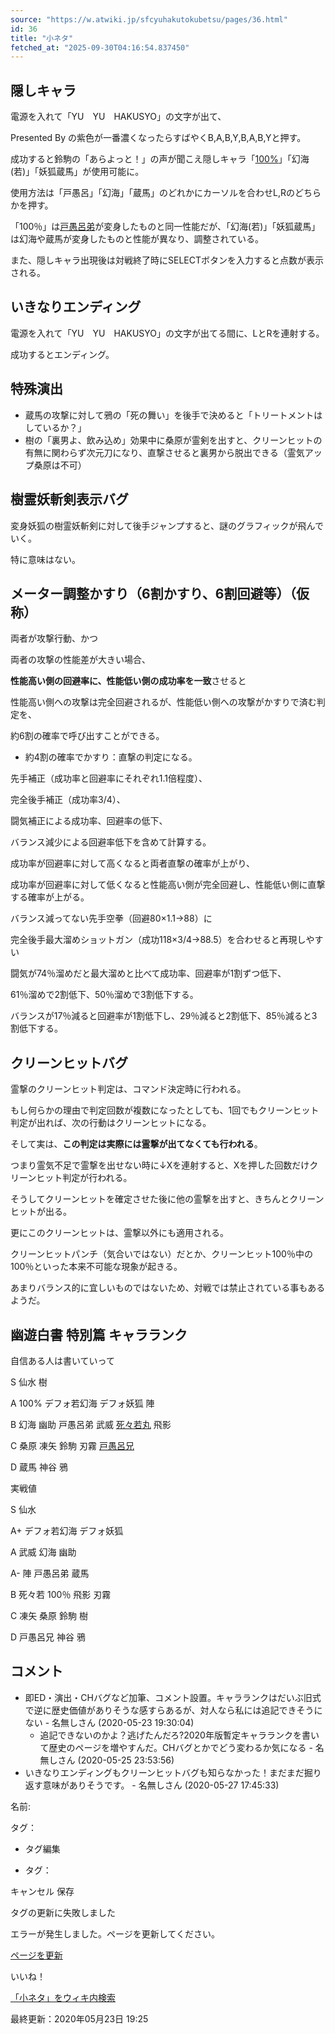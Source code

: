 ```yaml
---
source: "https://w.atwiki.jp/sfcyuhakutokubetsu/pages/36.html"
id: 36
title: "小ネタ"
fetched_at: "2025-09-30T04:16:54.837450"
---
```


## 隠しキャラ

電源を入れて「YU　YU　HAKUSYO」の文字が出て、
  
Presented By の紫色が一番濃くなったらすばやくB,A,B,Y,B,A,B,Yと押す。
  
成功すると鈴駒の「あらよっと！」の声が聞こえ隠しキャラ「[100%](https://w.atwiki.jp//w.atwiki.jp/sfcyuhakutokubetsu/pages/31.html "100% (2570d)")」「幻海(若)」「妖狐蔵馬」が使用可能に。
  
使用方法は「戸愚呂」「幻海」「蔵馬」のどれかにカーソルを合わせL,Rのどちらかを押す。
  
「100％」は[戸愚呂弟](https://w.atwiki.jp//w.atwiki.jp/sfcyuhakutokubetsu/pages/30.html "戸愚呂弟 (127d)")が変身したものと同一性能だが、「幻海(若)」「妖狐蔵馬」は幻海や蔵馬が変身したものと性能が異なり、調整されている。

  

また、隠しキャラ出現後は対戦終了時にSELECTボタンを入力すると点数が表示される。

## いきなりエンディング

電源を入れて「YU　YU　HAKUSYO」の文字が出てる間に、LとRを連射する。
  
成功するとエンディング。

## 特殊演出

* 蔵馬の攻撃に対して鴉の「死の舞い」を後手で決めると「トリートメントはしているか？」
* 樹の「裏男よ、飲み込め」効果中に桑原が霊剣を出すと、クリーンヒットの有無に関わらず次元刀になり、直撃させると裏男から脱出できる（霊気アップ桑原は不可）

## 樹霊妖斬剣表示バグ

変身妖狐の樹霊妖斬剣に対して後手ジャンプすると、謎のグラフィックが飛んでいく。
  
特に意味はない。

## メーター調整かすり（6割かすり、6割回避等）（仮称）

両者が攻撃行動、かつ
  
両者の攻撃の性能差が大きい場合、
  
**性能高い側の回避率に、性能低い側の成功率を一致**させると
  
性能高い側への攻撃は完全回避されるが、性能低い側への攻撃がかすりで済む判定を、
  
約6割の確率で呼び出すことができる。

* 約4割の確率でかすり：直撃の判定になる。

  

先手補正（成功率と回避率にそれぞれ1.1倍程度）、
  
完全後手補正（成功率3/4）、
  
闘気補正による成功率、回避率の低下、
  
バランス減少による回避率低下を含めて計算する。
  
成功率が回避率に対して高くなると両者直撃の確率が上がり、
  
成功率が回避率に対して低くなると性能高い側が完全回避し、性能低い側に直撃する確率が上がる。

  

バランス減ってない先手空拳（回避80×1.1→88）に
  
完全後手最大溜めショットガン（成功118×3/4→88.5）を合わせると再現しやすい
  
闘気が74％溜めだと最大溜めと比べて成功率、回避率が1割ずつ低下、
  
61％溜めで2割低下、50％溜めで3割低下する。
  
バランスが17％減ると回避率が1割低下し、29％減ると2割低下、85％減ると3割低下する。

## クリーンヒットバグ

霊撃のクリーンヒット判定は、コマンド決定時に行われる。
  
もし何らかの理由で判定回数が複数になったとしても、1回でもクリーンヒット判定が出れば、次の行動はクリーンヒットになる。

  

そして実は、**この判定は実際には霊撃が出てなくても行われる**。
  
つまり霊気不足で霊撃を出せない時に↓Xを連射すると、Xを押した回数だけクリーンヒット判定が行われる。
  
そうしてクリーンヒットを確定させた後に他の霊撃を出すと、きちんとクリーンヒットが出る。

  

更にこのクリーンヒットは、霊撃以外にも適用される。
  
クリーンヒットパンチ（気合いではない）だとか、クリーンヒット100％中の100％といった本来不可能な現象が起きる。

  

あまりバランス的に宜しいものではないため、対戦では禁止されている事もあるようだ。

## 幽遊白書 特別篇 キャラランク

自信ある人は書いていって
  
S 仙水 樹
  
A 100% デフォ若幻海 デフォ妖狐 陣
  
B 幻海 幽助 戸愚呂弟 武威 [死々若丸](https://w.atwiki.jp//w.atwiki.jp/sfcyuhakutokubetsu/pages/26.html "死々若丸 (2778d)") 飛影
  
C 桑原 凍矢 鈴駒 刃霧 [戸愚呂兄](https://w.atwiki.jp//w.atwiki.jp/sfcyuhakutokubetsu/pages/29.html "戸愚呂兄 (1072d)")
  
D 蔵馬 神谷 鴉

  

実戦値
  
S 仙水
  
A+ デフォ若幻海 デフォ妖狐
  
A 武威 幻海 幽助
  
A- 陣 戸愚呂弟 蔵馬
  
B 死々若 100％ 飛影 刃霧
  
C 凍矢 桑原 鈴駒 樹
  
D 戸愚呂兄 神谷 鴉

  

## コメント

* 即ED・演出・CHバグなど加筆、コメント設置。キャラランクはだいぶ旧式で逆に歴史価値がありそうな感すらあるが、対人なら私には追記できそうにない - 名無しさん (2020-05-23 19:30:04)
  * 追記できないのかよ？逃げたんだろ?2020年版暫定キャラランクを書いて歴史のページを増やすんだ。CHバグとかでどう変わるか気になる - 名無しさん (2020-05-25 23:53:56)
* いきなりエンディングもクリーンヒットバグも知らなかった！まだまだ掘り返す意味がありそうです。 - 名無しさん (2020-05-27 17:45:33)

名前:

タグ：

+ タグ編集

* タグ：

キャンセル
保存

タグの更新に失敗しました

エラーが発生しました。ページを更新してください。

[ページを更新](https://w.atwiki.jp/sfcyuhakutokubetsu/pages/36.html)

いいね！

[「小ネタ」をウィキ内検索](https://w.atwiki.jp//w.atwiki.jp/sfcyuhakutokubetsu/search?andor=and&keyword=%E5%B0%8F%E3%83%8D%E3%82%BF)

最終更新：2020年05月23日 19:25